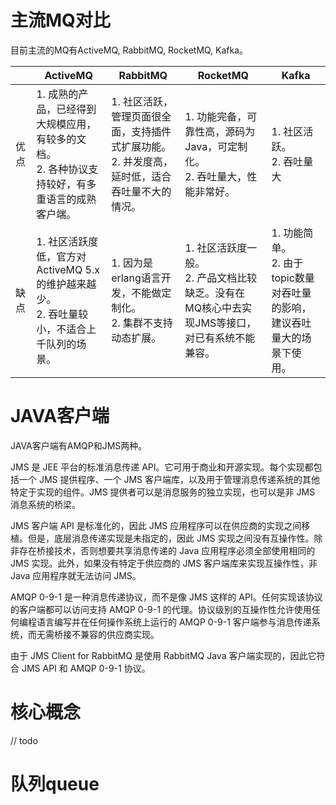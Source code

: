 # 主流MQ对比

目前主流的MQ有ActiveMQ, RabbitMQ, RocketMQ, Kafka。

|      | ActiveMQ                                                     | RabbitMQ                                                     | RocketMQ                                                     | Kafka                                                        |
| ---- | ------------------------------------------------------------ | ------------------------------------------------------------ | ------------------------------------------------------------ | ------------------------------------------------------------ |
| 优点 | 1. 成熟的产品，已经得到大规模应用，有较多的文档。<br />2. 各种协议支持较好，有多重语言的成熟客户端。 | 1. 社区活跃，管理页面很全面，支持插件式扩展功能。<br />2. 并发度高，延时低，适合吞吐量不大的情况。 | 1. 功能完备，可靠性高，源码为Java，可定制化。<br />2. 吞吐量大，性能非常好。 | 1. 社区活跃。<br />2. 吞吐量大                               |
| 缺点 | 1. 社区活跃度低，官方对ActiveMQ 5.x的维护越来越少。<br />2. 吞吐量较小，不适合上千队列的场景。 | 1. 因为是erlang语言开发，不能做定制化。<br />2. 集群不支持动态扩展。 | 1. 社区活跃度一般。<br />2. 产品文档比较缺乏。没有在MQ核心中去实现JMS等接口，对已有系统不能兼容。 | 1. 功能简单。<br />2. 由于topic数量对吞吐量的影响，建议吞吐量大的场景下使用。 |

# JAVA客户端

JAVA客户端有AMQP和JMS两种。

JMS 是 JEE 平台的标准消息传递 API。它可用于商业和开源实现。每个实现都包括一个 JMS 提供程序、一个 JMS 客户端库，以及用于管理消息传递系统的其他特定于实现的组件。JMS 提供者可以是消息服务的独立实现，也可以是非 JMS 消息系统的桥梁。

JMS 客户端 API 是标准化的，因此 JMS 应用程序可以在供应商的实现之间移植。但是，底层消息传递实现是未指定的，因此 JMS 实现之间没有互操作性。除非存在桥接技术，否则想要共享消息传递的 Java 应用程序必须全部使用相同的 JMS 实现。此外，如果没有特定于供应商的 JMS 客户端库来实现互操作性，非 Java 应用程序就无法访问 JMS。

AMQP 0-9-1 是一种消息传递协议，而不是像 JMS 这样的 API。任何实现该协议的客户端都可以访问支持 AMQP 0-9-1 的代理。协议级别的互操作性允许使用任何编程语言编写并在任何操作系统上运行的 AMQP 0-9-1 客户端参与消息传递系统，而无需桥接不兼容的供应商实现。

由于 JMS Client for RabbitMQ 是使用 RabbitMQ Java 客户端实现的，因此它符合 JMS API 和 AMQP 0-9-1 协议。

# 核心概念

// todo

# 队列queue


